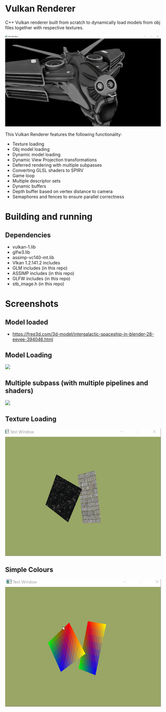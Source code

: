 # Vulkan Renderer

C++ Vulkan renderer built from scratch to dynamically load models from obj files together with respective textures.

![](docs/images/model.jpg)

This Vulkan Renderer features the following functionality:
* Texture loading
* Obj model loading
* Dynamic model loading
* Dynamic View Projection transformations
* Deferred rendering with multiple subpasses
* Converting GLSL shaders to SPIRV
* Game loop
* Multiple descriptor sets 
* Dynamic buffers 
* Depth buffer based on vertex distance to camera
* Semaphores and fences to ensure parallel correctness

# Building and running

## Dependencies
* vulkan-1.lib
* glfw3.lib
* assimp-vc140-mt.lib
* Vlkan 1.2.141.2 includes
* GLM includes (in this repo)
* ASSIMP includes (in this repo)
* GLFW includes (in this repo)
* stb_image.h (in this repo)

# Screenshots

## Model loaded
* https://free3d.com/3d-model/intergalactic-spaceship-in-blender-28-eevee-394046.html

## Model Loading

![](docs/images/loaded-model.gif)

## Multiple subpass (with multiple pipelines and shaders)

![](docs/images/loaded-model2.gif)

## Texture Loading

![](docs/images/vulkan-textures.gif)

## Simple Colours

![](docs/images/vulkan-squares.gif)

